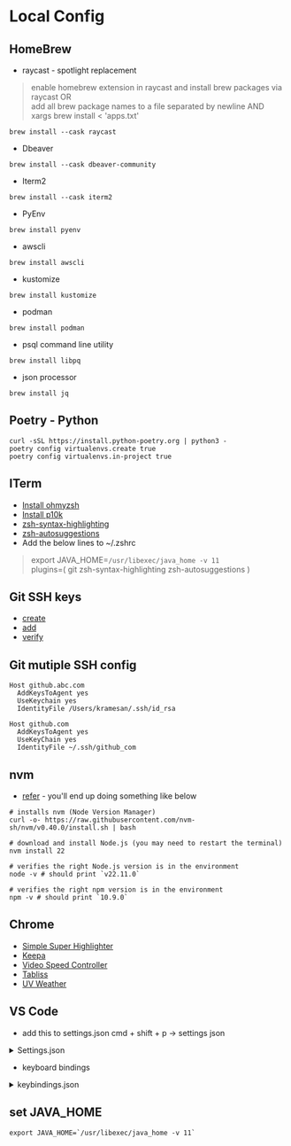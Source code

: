 # Local Config
## HomeBrew 
- raycast - spotlight replacement <br>
> enable homebrew extension in raycast and install brew packages via raycast  OR <br>
> add all brew package names to a file separated by newline AND <br>
> xargs brew install < 'apps.txt' <br>

``` console
brew install --cask raycast
```
- Dbeaver
```console
brew install --cask dbeaver-community 
```
- Iterm2
```console
brew install --cask iterm2
```
- PyEnv
```console
brew install pyenv
```

- awscli
```console
brew install awscli 
```
- kustomize
``` console
brew install kustomize
```
- podman
```console
brew install podman
```
- psql command line utility
```console
brew install libpq 
```

- json processor
```console
brew install jq
```

## Poetry - Python
```
curl -sSL https://install.python-poetry.org | python3 -
poetry config virtualenvs.create true
poetry config virtualenvs.in-project true
```


## ITerm
- [Install ohmyzsh](https://ohmyz.sh/#install)
- [Install p10k](https://github.com/romkatv/powerlevel10k?tab=readme-ov-file#getting-started)
- [zsh-syntax-highlighting](https://github.com/zsh-users/zsh-syntax-highlighting/blob/master/INSTALL.md#oh-my-zsh)
- [zsh-autosuggestions](https://github.com/zsh-users/zsh-autosuggestions/blob/master/INSTALL.md#oh-my-zsh)
- Add the below lines to ~/.zshrc <br>
> export JAVA_HOME=`/usr/libexec/java_home -v 11` <br>
> plugins=( git zsh-syntax-highlighting zsh-autosuggestions ) <br>

## Git SSH keys 
- [create](https://docs.github.com/en/authentication/connecting-to-github-with-ssh/generating-a-new-ssh-key-and-adding-it-to-the-ssh-agent)
- [add](https://docs.github.com/en/authentication/connecting-to-github-with-ssh/adding-a-new-ssh-key-to-your-github-account)
- [verify](https://docs.github.com/en/authentication/connecting-to-github-with-ssh/testing-your-ssh-connection)

## Git mutiple SSH config
```
Host github.abc.com
  AddKeysToAgent yes
  UseKeychain yes
  IdentityFile /Users/kramesan/.ssh/id_rsa

Host github.com
  AddKeysToAgent yes
  UseKeyChain yes
  IdentityFile ~/.ssh/github_com
```

## nvm 
- [refer](https://github.com/nvm-sh/nvm?tab=readme-ov-file#installing-and-updating) - you'll end up doing something like below 
```
# installs nvm (Node Version Manager)
curl -o- https://raw.githubusercontent.com/nvm-sh/nvm/v0.40.0/install.sh | bash

# download and install Node.js (you may need to restart the terminal)
nvm install 22

# verifies the right Node.js version is in the environment
node -v # should print `v22.11.0`

# verifies the right npm version is in the environment
npm -v # should print `10.9.0`
```
## Chrome
- [Simple Super Highlighter](https://chromewebstore.google.com/detail/super-simple-highlighter/hhlhjgianpocpoppaiihmlpgcoehlhio)
- [Keepa](https://chromewebstore.google.com/detail/keepa-amazon-price-tracke/neebplgakaahbhdphmkckjjcegoiijjo)
- [Video Speed Controller](https://chromewebstore.google.com/detail/video-speed-controller/nffaoalbilbmmfgbnbgppjihopabppdk)
- [Tabliss](https://chromewebstore.google.com/detail/tabliss-a-beautiful-new-t/hipekcciheckooncpjeljhnekcoolahp)
- [UV Weather](https://chromewebstore.google.com/detail/uv-weather/ngeokhpbgoadbpdpnplcminbjhdecjeb)

## VS Code 
- add this to settings.json  cmd + shift + p -> settings json
<details> <summary>Settings.json</summary>

``` json
{
  "redhat.telemetry.enabled": false,
  "editor.fontSize": 20,
  "RainbowBrackets.depreciation-notice": false,
  "files.autoSave": "onFocusChange",
  "editor.wordWrap": "on",
  "workbench.editor.autoLockGroups": {
    "decompiled.javaClass": true
  },
  "workbench.colorTheme": "Cobalt2",
  "workbench.iconTheme": "vscode-icons",
  "security.workspace.trust.untrustedFiles": "open",
  "editor.accessibilitySupport": "off",
  "security.promptForLocalFileProtocolHandling": false,
  "editor.formatOnSave": true,
  "eslint.codeActionsOnSave.rules": null,
  "editor.linkedEditing": true,
  "editor.minimap.sectionHeaderFontSize": 12,
  "terminal.integrated.env.linux": {},
  "terminal.integrated.fontSize": 20,
  "javascript.updateImportsOnFileMove.enabled": "always",
  "explorer.confirmDelete": false,
  "editor.fontWeight": "normal",
  "workbench.sideBar.location": "right",
  "tailwindCSS.experimental.classRegex": [],
  "files.associations": {
    "*.css": "tailwindcss"
  },
  "editor.quickSuggestions": {
    "strings": "on"
  },
  "explorer.confirmPasteNative": false,
  "telemetry.telemetryLevel": "off",
  "explorer.confirmDragAndDrop": false,
  "update.showReleaseNotes": false,
  "extensions.ignoreRecommendations": true,
  "codium.codeCompletion.enable": false,
  "github.copilot.enable": {
    "*": true,
    "plaintext": false,
    "markdown": false,
    "scminput": false
  },
  "editor.stickyScroll.enabled": false,
  "[css]": {
    "editor.defaultFormatter": "esbenp.prettier-vscode"
  },
  "[handlebars]": {
    "editor.defaultFormatter": "esbenp.prettier-vscode"
  },
  "[html]": {
    "editor.defaultFormatter": "esbenp.prettier-vscode"
  },
  "[javascript]": {
    "editor.defaultFormatter": "esbenp.prettier-vscode"
  },
  "[javascriptreact]": {
    "editor.defaultFormatter": "esbenp.prettier-vscode"
  },
  "[json]": {
    "editor.defaultFormatter": "esbenp.prettier-vscode"
  },
  "[jsonc]": {
    "editor.defaultFormatter": "esbenp.prettier-vscode"
  },
  "[markdown]": {
    "editor.defaultFormatter": "esbenp.prettier-vscode",
    "diffEditor.ignoreTrimWhitespace": false
  },
  "[scss]": {
    "editor.defaultFormatter": "esbenp.prettier-vscode"
  },
  "[typescript]": {
    "editor.defaultFormatter": "esbenp.prettier-vscode"
  },
  "[typescriptreact]": {
    "editor.defaultFormatter": "esbenp.prettier-vscode"
  },
  "editor.minimap.enabled": false,
  "fontshortcuts.defaultFontSize": 20,
  "fontshortcuts.defaultTerminalFontSize": 20,
  "fontshortcuts.step": 1,
  "cSpell.enabled": true,
  "editor.lineHeight": 0,
  "terminal.integrated.fontFamily": "MesloLGS NF",
  "cSpell.userWords": ["Doordash"],
  "workbench.editor.enablePreview": false
}


```

</details>

- keyboard bindings

<details><summary>keybindings.json</summary>
  
``` json
[
  {
    "key": "cmd+s",
    "command": "-workbench.action.files.saveAll"
  },
  {
    "key": "cmd+n",
    "command": "-editor.action.sourceAction",
    "when": "editorHasCodeActionsProvider && editorTextFocus && !editorReadonly"
  },
  {
    "key": "cmd+1",
    "command": "-workbench.action.focusFirstEditorGroup"
  },
  {
    "key": "cmd+b",
    "command": "workbench.action.toggleSidebarVisibility"
  },
  {
    "key": "cmd+b",
    "command": "-workbench.action.toggleSidebarVisibility"
  },
  {
    "key": "cmd+1",
    "command": "workbench.view.explorer",
    "when": "viewContainer.workbench.view.explorer.enabled"
  },
  {
    "key": "shift+cmd+e",
    "command": "-workbench.view.explorer",
    "when": "viewContainer.workbench.view.explorer.enabled"
  },
  {
    "key": "shift+cmd+e",
    "command": "workbench.view.explorer",
    "when": "viewContainer.workbench.view.explorer.enabled"
  },
  {
    "key": "cmd+s",
    "command": "saveAll"
  },
  {
    "key": "alt+cmd+s",
    "command": "-saveAll"
  },
  {
    "key": "shift+cmd+/",
    "command": "editor.action.blockComment",
    "when": "editorTextFocus && !editorReadonly"
  },
  {
    "key": "shift+alt+a",
    "command": "-editor.action.blockComment",
    "when": "editorTextFocus && !editorReadonly"
  },
  {
    "key": "shift+alt+a",
    "command": "editor.action.blockComment",
    "when": "editorTextFocus && !editorReadonly"
  }
]

```
</details>

## set JAVA_HOME
```
export JAVA_HOME=`/usr/libexec/java_home -v 11`
```
